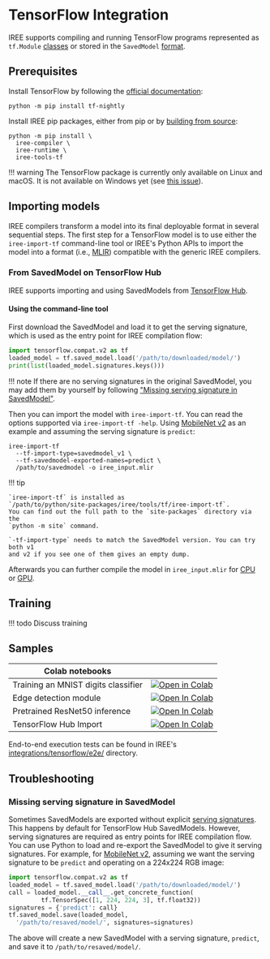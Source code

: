 # TensorFlow Integration

IREE supports compiling and running TensorFlow programs represented as
`tf.Module` [classes](https://www.tensorflow.org/api_docs/python/tf/Module)
or stored in the `SavedModel`
[format](https://www.tensorflow.org/guide/saved_model).

<!-- TODO(??): notes about TensorFlow 2.0, supported features? -->

## Prerequisites

Install TensorFlow by following the
[official documentation](https://www.tensorflow.org/install):

```shell
python -m pip install tf-nightly
```

Install IREE pip packages, either from pip or by
[building from source](../building-from-source/python-bindings-and-importers.md):

```shell
python -m pip install \
  iree-compiler \
  iree-runtime \
  iree-tools-tf
```

!!! warning
    The TensorFlow package is currently only available on Linux and macOS. It
    is not available on Windows yet (see
    [this issue](https://github.com/google/iree/issues/6417)).

## Importing models

IREE compilers transform a model into its final deployable format in several
sequential steps. The first step for a TensorFlow model is to use either the
`iree-import-tf` command-line tool or IREE's Python APIs to import the model
into a format (i.e., [MLIR](https://mlir.llvm.org/)) compatible with the generic
IREE compilers.

### From SavedModel on TensorFlow Hub

IREE supports importing and using SavedModels from
[TensorFlow Hub](https://www.tensorflow.org/hub).

#### Using the command-line tool

First download the SavedModel and load it to get the serving signature, which
is used as the entry point for IREE compilation flow:

``` python
import tensorflow.compat.v2 as tf
loaded_model = tf.saved_model.load('/path/to/downloaded/model/')
print(list(loaded_model.signatures.keys()))
```

!!! note
    If there are no serving signatures in the original SavedModel, you may add
    them by yourself by following
    ["Missing serving signature in SavedModel"](#missing-serving-signature-in-savedmodel).

Then you can import the model with `iree-import-tf`. You can read the options
supported via `iree-import-tf -help`. Using
[MobileNet v2](https://tfhub.dev/google/tf2-preview/mobilenet_v2/classification)
as an example and assuming the serving signature is `predict`:

``` shell
iree-import-tf
  --tf-import-type=savedmodel_v1 \
  --tf-savedmodel-exported-names=predict \
  /path/to/savedmodel -o iree_input.mlir
```

!!! tip

    `iree-import-tf` is installed as
    `/path/to/python/site-packages/iree/tools/tf/iree-import-tf`.
    You can find out the full path to the `site-packages` directory via the
    `python -m site` command.

    `-tf-import-type` needs to match the SavedModel version. You can try both v1
    and v2 if you see one of them gives an empty dump.

Afterwards you can further compile the model in `iree_input.mlir` for
[CPU](../deployment-configurations/cpu-dylib.md) or
[GPU](../deployment-configurations/gpu-vulkan.md).

<!-- TODO(??): overview of APIs available, code snippets (lift from Colab?) -->

## Training

!!! todo
    Discuss training

## Samples

| Colab notebooks |  |
| -- | -- |
Training an MNIST digits classifier | [![Open in Colab](https://colab.research.google.com/assets/colab-badge.svg)](https://colab.research.google.com/github/google/iree/blob/main/samples/colab/mnist_training.ipynb)
Edge detection module | [![Open In Colab](https://colab.research.google.com/assets/colab-badge.svg)](https://colab.research.google.com/github/google/iree/blob/main/samples/colab/edge_detection.ipynb)
Pretrained ResNet50 inference | [![Open In Colab](https://colab.research.google.com/assets/colab-badge.svg)](https://colab.research.google.com/github/google/iree/blob/main/samples/colab/resnet.ipynb)
TensorFlow Hub Import | [![Open In Colab](https://colab.research.google.com/assets/colab-badge.svg)](https://colab.research.google.com/github/google/iree/blob/main/samples/colab/tensorflow_hub_import.ipynb)

End-to-end execution tests can be found in IREE's
[integrations/tensorflow/e2e/](https://github.com/google/iree/tree/main/integrations/tensorflow/e2e)
directory.

## Troubleshooting

### Missing serving signature in SavedModel

Sometimes SavedModels are exported without explicit
[serving signatures](https://www.tensorflow.org/guide/saved_model#specifying_signatures_during_export).
This happens by default for TensorFlow Hub SavedModels. However, serving
signatures are required as entry points for IREE compilation flow. You
can use Python to load and re-export the SavedModel to give it serving
signatures. For example, for
[MobileNet v2](https://tfhub.dev/google/tf2-preview/mobilenet_v2/classification),
assuming we want the serving signature to be `predict` and operating on a
224x224 RGB image:

``` python
import tensorflow.compat.v2 as tf
loaded_model = tf.saved_model.load('/path/to/downloaded/model/')
call = loaded_model.__call__.get_concrete_function(
         tf.TensorSpec([1, 224, 224, 3], tf.float32))
signatures = {'predict': call}
tf.saved_model.save(loaded_model,
  '/path/to/resaved/model/', signatures=signatures)
```

The above will create a new SavedModel with a serving signature, `predict`, and
save it to `/path/to/resaved/model/`.
